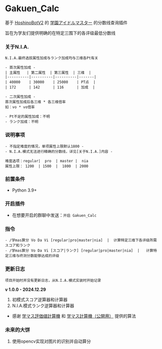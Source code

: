 # Gakuen_Calc

基于 [HoshinoBotV2](https://github.com/Ice-Cirno/HoshinoBot) 的 [学園アイドルマスター](https://gakuen.idolmaster-official.jp/) 的分数线查询插件

旨在为学友们提供明确的在特定三围下的各评级最低分数线

### 关于N.I.A.
```
N.I.A.最终选拔属性加成与ランク加成均与三维各Pt有关

- 首次属性加成 -
| 主属性   | 第二属性  | 第三属性  | 三维  |
|----------|----------|----------|-------|
| 40000    | 30000    | 25000    | PT点  |
| 172      | 142      | 116      | 加成  |

- 二次属性加成 -
首次属性加成后各三维 * 各三维倍率
如：vo * vo倍率

- Pt不足的属性加成：不明
- ランク加成：不明
```
### 说明事项
```
- 不指定难度的情况，单项属性上限默认1800 -
- N.I.A.模式无法进行精确的分数线，详见[关于N.I.A.]内容 -

难度选项：regular|  pro  | master |  nia
属性上限： 1200  | 1500  |  1800  | 2000
```
### 前置条件

- Python 3.9+

### 开启插件

- 在想要开启的群聊中发送：```开启 Gakuen_Calc```

### 指令
```
- /学mas算分 Vo Da Vi [regular|pro|master|nia]  |  计算特定三维下各评级所需スコア和ランク
- /学mas算分 Vo Da Vi [スコア|ランク] [regular|pro|master|nia]  |   计算特定三维与终测分数能够达成的评级
```
### 更新日志

`项目开始时并没有更新日志，从N.I.A.模式实装时开始记录`

**v 1.0.0 - 2024.12.29**
1. 初模式スコア逆算器和计算器
2. N.I.A.模式ランク逆算器和计算器
- 感谢 [学マス評価値計算機](https://gkms-calc.netlify.app/) 和 
[学マス計算機（公開用）](https://docs.google.com/spreadsheets/d/1eEdzfHGi7iXpohR-UHr5-W1z7PcYBqQr8OAV7gcvhR8/edit?gid=0#gid=0)
 提供的算法

### 未来的大饼

1. 使用opencv实现对图片的识别并自动算分
